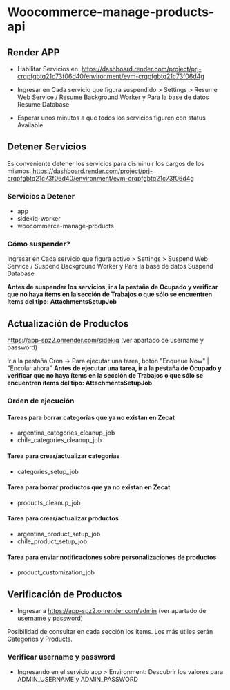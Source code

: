# Woocommerce-manage-products-api

## Render APP

- Habilitar Servicios en:
https://dashboard.render.com/project/prj-crqpfgbtq21c73f06d40/environment/evm-crqpfgbtq21c73f06d4g

- Ingresar en Cada servicio que figura suspendido > Settings > Resume Web Service / Resume Background Worker
y Para la base de datos Resume Database

- Esperar unos minutos a que todos los servicios figuren con status Available


## Detener Servicios
Es conveniente detener los servicios para disminuir los cargos de los mismos.
https://dashboard.render.com/project/prj-crqpfgbtq21c73f06d40/environment/evm-crqpfgbtq21c73f06d4g

### Servicios a Detener
- app
- sidekiq-worker
- woocommerce-manage-products

### Cómo suspender?
Ingresar en Cada servicio que figura activo > Settings > Suspend Web Service / Suspend Background Worker
y Para la base de datos Suspend Database

**Antes de suspender los servicios, ir a la pestaña de Ocupado y verificar que no haya ítems en la sección de Trabajos o que sólo se encuentren ítems del tipo: AttachmentsSetupJob**


## Actualización de Productos

https://app-spz2.onrender.com/sidekiq (ver apartado de username y password)

Ir a la pestaña Cron -> Para ejecutar una tarea, botón "Enqueue Now" | "Encolar ahora"
**Antes de ejecutar una tarea, ir a la pestaña de Ocupado y verificar que no haya ítems en la sección de Trabajos o que sólo se encuentren ítems del tipo: AttachmentsSetupJob**

### Orden de ejecución

#### Tareas para borrar categorías que ya no existan en Zecat
- argentina_categories_cleanup_job
- chile_categories_cleanup_job

#### Tarea para crear/actualizar categorías
- categories_setup_job

#### Tarea para borrar productos que ya no existan en Zecat
- products_cleanup_job

#### Tarea para crear/actualizar productos
- argentina_product_setup_job
- chile_product_setup_job

#### Tarea para enviar notificaciones sobre personalizaciones de productos
- product_customization_job

## Verificación de Productos

- Ingresar a https://app-spz2.onrender.com/admin (ver apartado de username y password)

Posibilidad de consultar en cada sección los ítems.
Los más útiles serán Categories y Products.


### Verificar username y password

- Ingresando en el servicio app > Environment:
Descubrir los valores para ADMIN_USERNAME y ADMIN_PASSWORD
